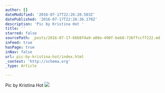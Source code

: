 ```yaml
---
author: []
dateModified: '2016-07-17T22:26:20.503Z'
datePublished: '2016-07-17T22:26:36.170Z'
description: 'Pic by Kristina Hot '
title: ''
starred: false
sourcePath: _posts/2016-07-17-6668f4a9-a08e-490f-beb0-726ffccff222.md
inFeed: true
hasPage: true
inNav: false
url: pic-by-kristina-hot/index.html
_context: 'http://schema.org'
_type: Article

---
```

Pic by Kristina Hot ![](https://the-grid-user-content.s3-us-west-2.amazonaws.com/cd8982ed-5b8b-4d03-9366-404564b585e6.jpg)